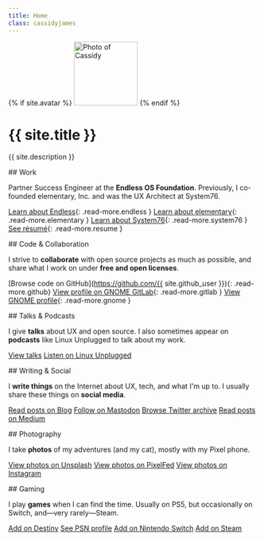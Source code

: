 ```yaml
---
title: Home
class: cassidyjames
---
```


{% if site.avatar %}
  <img class="avatar" src="{{ site.avatar | prepend: site.baseurl }}" alt="Photo of Cassidy" width="128" height="128" />
{% endif %}

# {{ site.title }}

{{ site.description }}

<div class="cards" markdown="1">
<section class="work" markdown="1">
## Work

Partner Success Engineer at the **Endless OS Foundation**. Previously, I co-founded elementary, Inc. and was the UX Architect at System76.

[<i class="fa fa-fw manual"></i>Learn about Endless](https://endlessos.org){: .read-more.endless }
[<i class="fa fa-fw manual"></i>Learn about elementary](https://elementary.io){: .read-more.elementary }
[<i class="fa fa-fw manual"></i>Learn about System76](https://system76.com){: .read-more.system76 }
[<i class="far fa-fw fa-file-alt"></i>See résumé](/resume){: .read-more.resume }
</section>

<section class="code" markdown="1">
## Code & Collaboration

I strive to **collaborate** with open source projects as much as possible, and share what I work on under **free and open licenses**.

[<i class="fab fa-fw fa-github"></i>Browse code on GitHub](https://github.com/{{ site.github_user }}){: .read-more.github}
[<i class="fab fa-fw fa-gitlab"></i>View profile on GNOME GitLab](https://gitlab.gnome.org/cassidyjames){: .read-more.gitlab }
[<i class="fa fa-fw fa-info-circle"></i>View GNOME profile](https://wiki.gnome.org/CassidyBlaede){: .read-more.gnome }
</section>

<section class="talks" markdown="1">
## Talks & Podcasts

I give **talks** about UX and open source. I also sometimes appear on **podcasts** like Linux Unplugged to talk about my work.

<a href="/talks" class="read-more talks"><i class="fa fa-fw fa-chalkboard-teacher"></i>View talks</a>
<a href="https://linuxunplugged.com/guests/cassidyjames" class="read-more lup"><i class="fa fa-fw fa-microphone"></i>Listen on Linux Unplugged</a>
</section>

<section class="writing" markdown="1">
## Writing & Social

I **write things** on the Internet about UX, tech, and what I'm up to. I usually share these things on **social media**.

<a href="/blog" class="read-more blog"><i class="fa fa-fw fa-rss"></i>Read posts on Blog</a>
<a rel="me" href="{{ site.mastodon }}" class="read-more mastodon"><i class="fab fa-fw fa-mastodon"></i>Follow on Mastodon</a>
<a rel="me" href="{{ site.twitter }}" class="read-more twitter"><i class="fab fa-fw fa-twitter"></i>Browse Twitter archive</a>
<a href="https://medium.com/{{ site.medium }}" class="read-more medium"><i class="fab fa-fw fa-medium"></i>Read posts on Medium</a>
</section>

<section class="photography" markdown="1">
## Photography

I take **photos** of my adventures (and my cat), mostly with my Pixel phone.

<a href="https://unsplash.com/{{ site.unsplash }}" class="read-more unsplash"><i class="fas fa-fw fa-camera"></i>View photos on Unsplash</a>
<a rel="me" href="{{ site.pixelfed }}" class="read-more pixelfed"><i class="fas fa-fw fa-camera-retro"></i>View photos on PixelFed</a>
<a href="https://instagram.com/{{ site.instagram }}" class="read-more instagram"><i class="fab fa-fw fa-instagram"></i>View photos on Instagram</a>
</section>

<section class="gaming" markdown="1">
## Gaming

I play **games** when I can find the time. Usually on PS5, but occasionally on Switch, and—very rarely—Steam.

<a href="/destiny" class="read-more destiny"><i class="fa fa-fw manual"></i>Add on Destiny</a>
<a href="http://psnprofiles.com/blaede22" class="read-more psn"><i class="fa fa-fw fa-trophy"></i>See PSN profile</a>
<a href="/switch" class="read-more switch"><i class="fab fa-fw fa-nintendo-switch"></i>Add on Nintendo Switch</a>
<a href="http://steamcommunity.com/id/{{ site.steam }}/" class="read-more steam"><i class="fab fa-fw fa-steam-square"></i>Add on Steam</a>
</section>
</div>
